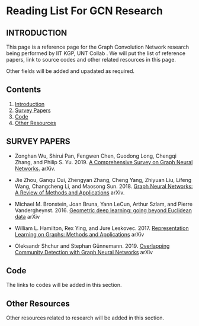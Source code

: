 # Reading List For GCN Research

## <a name='intro'> INTRODUCTION

This page is a reference page for the Graph Convolution Network research being performed by IIT KGP, UNT Collab . We will put the list of reference papers, link to source codes and other related resources in this page. 

Other fields will be added and upadated as required.


## <a name='contents'>Contents</a>

  1. [Introduction](#intro)
  2. [Survey Papers](#survey)
  3. [Code](#code)
  4. [Other Resources](#others)
  

## <a name='survey'> SURVEY PAPERS

- Zonghan Wu, Shirui Pan, Fengwen Chen, Guodong Long, Chengqi Zhang, and Philip S. Yu. 2019. [A Comprehensive Survey on Graph Neural Networks.](http://arxiv.org/abs/1901.00596) arXiv.

- Jie Zhou, Ganqu Cui, Zhengyan Zhang, Cheng Yang, Zhiyuan Liu, Lifeng Wang, Changcheng Li, and Maosong Sun. 2018. [Graph Neural Networks: A Review of Methods and Applications](http://arxiv.org/abs/1812.08434) arXiv.

- Michael M. Bronstein, Joan Bruna, Yann LeCun, Arthur Szlam, and Pierre Vandergheynst. 2016. [Geometric deep learning: going beyond Euclidean data](http://arxiv.org/abs/1611.08097) arXiv

- William L. Hamilton, Rex Ying, and Jure Leskovec. 2017. [Representation Learning on Graphs: Methods and Applications](http://arxiv.org/abs/1709.05584) arXiv

- Oleksandr Shchur and Stephan Günnemann. 2019. [Overlapping Community Detection with Graph Neural Networks](http://arxiv.org/abs/1909.12201) arXiv

## <a name ='code'> Code
  The links to codes will be added in this section.
  
## <a name ='others'> Other Resources
  Other resources related to research will be added in this section.

